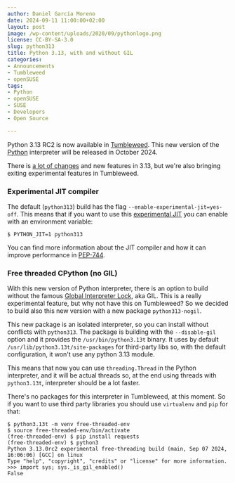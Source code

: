 ```yaml
---
author: Daniel García Moreno
date: 2024-09-11 11:00:00+02:00
layout: post
image: /wp-content/uploads/2020/09/pythonlogo.png
license: CC-BY-SA-3.0
slug: python313
title: Python 3.13, with and without GIL
categories:
- Announcements
- Tumbleweed
- openSUSE
tags:
- Python
- openSUSE
- SUSE
- Developers
- Open Source

---
```


Python 3.13 RC2 is now available in [Tumbleweed](https://get.opensuse.org/tumbleweed/). This new version of
the [Python](https://www.python.org/) interpreter will be released in October 2024.

There is [a lot of changes](https://www.python.org/downloads/release/python-3130rc2/) and new features in 3.13, but we're also bringing exiting experimental features in Tumbleweed.

### Experimental JIT compiler

The default (`python313`) build has the flag `--enable-experimental-jit=yes-off`. This means that if you want to use this [experimental JIT](https://docs.python.org/3.13/whatsnew/3.13.html#an-experimental-just-in-time-jit-compiler) you can enable with an environment variable:

```
$ PYTHON_JIT=1 python313
```

You can find more information about the JIT compiler and how it can improve performance in
[PEP-744](https://peps.python.org/pep-0744/).

### Free threaded CPython (no GIL)

With this new version of Python interpreter, there is an option to build without the famous [Global Interpreter Lock](https://docs.python.org/3.13/whatsnew/3.13.html#free-threaded-cpython), aka GIL. This is a really experimental feature, but why not have this on Tumbleweed? So we decided to build also this new version with a new package `python313-nogil`.

This new package is an isolated interpreter, so you can install without conflicts with `python313`. The package is building with the `--disable-gil` option and it provides the `/usr/bin/python3.13t` binary. It uses by default `/usr/lib/python3.13t/site-packages` for third-party libs so, with the default configuration, it won't use any
python 3.13 module.

This means that now you can use `threading.Thread` in the Python interpreter, and it will be actual threads so, at the end using threads with `python3.13t`, interpreter should be a lot faster.

There's no packages for this interpreter in Tumbleweed, at this moment. So if you want to use third party libraries you should use `virtualenv` and `pip` for that:

```
$ python3.13t -m venv free-threaded-env
$ source free-threaded-env/bin/activate
(free-threaded-env) $ pip install requests
(free-threaded-env) $ python3
Python 3.13.0rc2 experimental free-threading build (main, Sep 07 2024, 16:06:06) [GCC] on linux
Type "help", "copyright", "credits" or "license" for more information.
>>> import sys; sys._is_gil_enabled()
False
```

<meta name="openSUSE, Tumbleweed, Developers, sysadmin, user, Open Source, rolling release, python, pip, virtualenv" content="HTML,CSS,XML,JavaScript">

